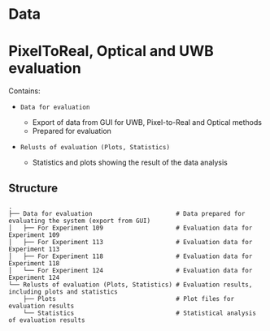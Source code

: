 # Data

# PixelToReal, Optical and UWB evaluation

Contains:
- `Data for evaluation`
    - Export of data from GUI for UWB, Pixel-to-Real and Optical methods
    - Prepared for evaluation

- `Relusts of evaluation (Plots, Statistics)`
    - Statistics and plots showing the result of the data analysis

## Structure
```
.
├── Data for evaluation                       # Data prepared for evaluating the system (export from GUI)
│   ├── For Experiment 109                    # Evaluation data for Experiment 109
│   ├── For Experiment 113                    # Evaluation data for Experiment 113
│   ├── For Experiment 118                    # Evaluation data for Experiment 118
│   └── For Experiment 124                    # Evaluation data for Experiment 124
└── Relusts of evaluation (Plots, Statistics) # Evaluation results, including plots and statistics
    ├── Plots                                 # Plot files for evaluation results
    └── Statistics                            # Statistical analysis of evaluation results
```
